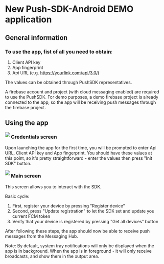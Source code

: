 # New Push-SDK-Android DEMO application
## General information
### To use the app, fist of all you need to obtain:
1. Client API key
1. App fingerprint
1. Api URL (e.g. https://yourlink.com/api/3.0/)

The values can be obtained through PushSDK representatives.

A firebase account and project (with cloud messaging enabled) are required to use the PushSDK. For demo purposes, a demo firebase project is already connected to the app, so the app will be receiving push messages through the firebase project.

## Using the app

<img align="left" src="https://user-images.githubusercontent.com/34152018/100575978-c0f8f800-330f-11eb-8f21-1b39216ab7a2.png">

### Credentials screen
Upon launching the app for the first time, you will be prompted to enter Api URL, Client API key and App fingerprint. You should have these values at this point, so it's pretty straightforward - enter the values then press "Init SDK" button.

<img align="left" src="https://user-images.githubusercontent.com/34152018/100575978-c0f8f800-330f-11eb-8f21-1b39216ab7a2.png"/>

### Main screen
This screen allows you to interact with the SDK.

Basic cycle:

1. First, register your device by pressing "Register device"
1. Second, press "Update registration" to let the SDK set and update you current FCM token
1. Verify that your device is registered by pressing "Get all devices" button

After following these steps, the app should now be able to receive push messages from the Messaging Hub.

Note: By default, system tray notifications will only be displayed when the app is in background. When the app is in foreground - it will only receive broadcasts, and show them in the output area.
